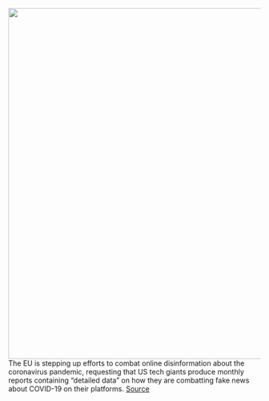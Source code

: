 <img src='https://cdn.vox-cdn.com/thumbor/l7xGni_e6q8M5U1zirYWaQbf2MM=/0x0:2040x1360/1200x800/filters:focal(857x517:1183x843)/cdn.vox-cdn.com/uploads/chorus_image/image/66920745/acastro_200428_1777_coronavirus_0002.0.0.jpg' width='700px' /><br/>
The EU is stepping up efforts to combat online disinformation about the coronavirus pandemic, requesting that US tech giants produce monthly reports containing “detailed data” on how they are combatting fake news about COVID-19 on their platforms.
<a href='https://www.theverge.com/2020/6/11/21287598/coronavirus-disinformation-reports-google-facebook-twitter-eu-monthly'> Source <a/>
